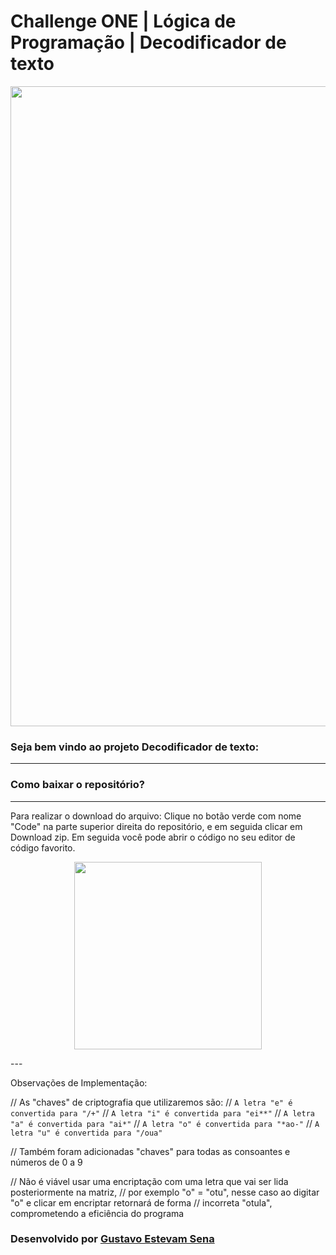 # Challenge ONE | Lógica de Programação | Decodificador de texto

<p align="center" >
     <img width="1024" heigth="768" src="https://github.com/Gultes-From-23/decodificador-texto/assets/131166618/1183213b-ef30-4b45-8bca-ca43decdfc95")
">
</p>

### Seja bem vindo ao projeto Decodificador de texto:
---

### Como baixar o repositório?
---
Para realizar o download do arquivo: Clique no botão verde com nome "Code" na parte superior direita do repositório, e em seguida clicar em Download zip. Em seguida você pode abrir o código no seu editor de código favorito.

<p align="center" >
     <img width="300" heigth="200" src="https://user-images.githubusercontent.com/101413385/185686126-23339f8c-ecf9-44b8-9c52-996c50750254.png">
</p>
                                                                                                                                             ---
                                                                                                                                               
Observações de  Implementação:

// As "chaves" de criptografia que utilizaremos são:
// `A letra "e" é convertida para "/+"`
// `A letra "i" é convertida para "ei**"`
// `A letra "a" é convertida para "ai*"`
// `A letra "o" é convertida para "*ao-"`
// `A letra "u" é convertida para "/oua"`

// Também foram adicionadas "chaves" para todas as consoantes e números de 0 a 9

// Não é viável usar uma encriptação com uma letra que vai ser lida posteriormente na matriz,
// por exemplo "o" = "otu", nesse caso ao digitar "o"  e clicar em encriptar retornará de forma
// incorreta "otula", comprometendo a eficiência do programa                                                                                                                                              
### Desenvolvido por [Gustavo Estevam Sena](https://github.com/Gultes)
                                                                                                                                               


